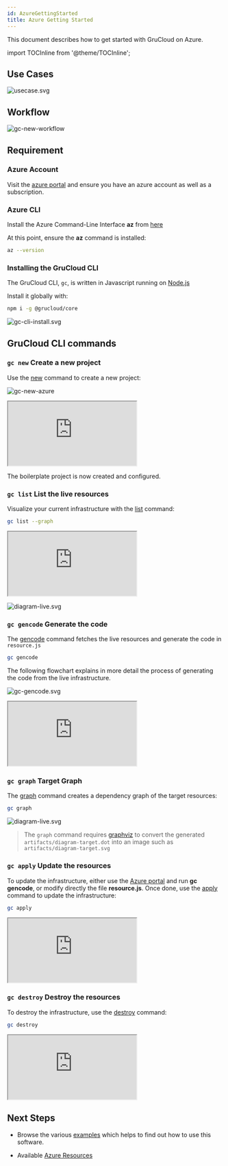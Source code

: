 ```yaml
---
id: AzureGettingStarted
title: Azure Getting Started
---
```


This document describes how to get started with GruCloud on Azure.

import TOCInline from '@theme/TOCInline';

<TOCInline toc={toc} />

## Use Cases

![usecase.svg](../../plantuml/gc-usecase.svg)

## Workflow

![gc-new-workflow](https://raw.githubusercontent.com/grucloud/grucloud/main/docusaurus/plantuml/gc-new-workflow.svg)

## Requirement

### Azure Account

Visit the [azure portal](https://portal.azure.com) and ensure you have an azure account as well as a subscription.

### Azure CLI

Install the Azure Command-Line Interface **az** from [here](https://docs.microsoft.com/en-us/cli/azure/install-azure-cli?view=azure-cli-latest)

At this point, ensure the **az** command is installed:

```bash
az --version
```

### Installing the GruCloud CLI

The GruCloud CLI, `gc`, is written in Javascript running on [Node.js](https://nodejs.org)

Install it globally with:

```sh
npm i -g @grucloud/core
```

![gc-cli-install.svg](../../plantuml/grucloud-cli-install.svg)

## GruCloud CLI commands

### `gc new` Create a new project

Use the [new](../cli/New.md) command to create a new project:

![gc-new-azure](../../plantuml/gc-new-azure.svg)

<div>
    <iframe
    data-autoplay
    src="https://asciinema.org/a/MFw0YToJlA6BpFgUU3LY2LA1D/embed?autoplay=true&amp;speed=2&amp;loop=true"
    id="asciicast-iframe-13761"
    name="asciicast-iframe-13761"
    scrolling="no"
    style={{ width: "900px", height: "500px" }}
    ></iframe>
</div>
            
The boilerplate project is now created and configured.

### `gc list` List the live resources

Visualize your current infrastructure with the [list](../cli/List.md) command:

```sh
gc list --graph
```

<div>
    <iframe
    data-autoplay
    src="https://asciinema.org/a/zbXkGiXBdDwOXHCJtKvttxv9z/embed?autoplay=true&amp;speed=1&amp;loop=true"
    id="asciicast-iframe-13761"
    name="asciicast-iframe-13761"
    scrolling="no"
    style={{ width: "900px", height: "700px" }}
    ></iframe>
</div>

![diagram-live.svg](https://raw.githubusercontent.com/grucloud/grucloud/main/examples/azure/vm/artifacts/diagram-live.svg)

### `gc gencode` Generate the code

The [gencode](../cli/GenCode.md) command fetches the live resources and generate the code in `resource.js`

```sh
gc gencode
```

The following flowchart explains in more detail the process of generating the code from the live infrastructure.

![gc-gencode.svg](../../plantuml/gc-gencode.svg)

<div>
    <iframe
    data-autoplay
    src="https://asciinema.org/a/MyAIWObbcxVXLMaBA2A05u3y4/embed?autoplay=true&amp;speed=1&amp;loop=true"
    id="asciicast-iframe-13761"
    name="asciicast-iframe-13761"
    scrolling="no"
    style={{ width: "900px", height: "700px" }}
    ></iframe>
</div>

### `gc graph` Target Graph

The [graph](../cli/Graph.md) command creates a dependency graph of the target resources:

```sh
gc graph
```

![diagram-live.svg](https://raw.githubusercontent.com/grucloud/grucloud/main/examples/azure/Compute/vm/artifacts/diagram-target.svg)

> The `graph` command requires [graphviz](https://graphviz.org/) to convert the generated `artifacts/diagram-target.dot` into an image such as `artifacts/diagram-target.svg`

### `gc apply` Update the resources

To update the infrastructure, either use the [Azure portal](https://portal.azure.com) and run **gc gencode**, or modify directly the file **resource.js**.
Once done, use the [apply](../cli/Apply.md) command to update the infrastructure:

```sh
gc apply
```

<div>
    <iframe
    data-autoplay
    src="https://asciinema.org/a/X8nXfxNUnAKVPTORfPRggDbP0/embed?autoplay=true&amp;speed=1&amp;loop=true"
    id="asciicast-iframe-13761"
    name="asciicast-iframe-13761"
    scrolling="no"
    style={{ width: "700px", height: "800px" }}
    ></iframe>
</div>

### `gc destroy` Destroy the resources

To destroy the infrastructure, use the [destroy](../cli/Destroy.md) command:

```sh
gc destroy
```

<div>
    <iframe
    data-autoplay
    src="https://asciinema.org/a/2pQiYTgZgQD776G077qOHBU64/embed?autoplay=true&amp;speed=1&amp;loop=true"
    id="asciicast-iframe-13761"
    name="asciicast-iframe-13761"
    scrolling="no"
    style={{ width: "700px", height: "900px" }}
    ></iframe>
</div>

## Next Steps

- Browse the various [examples](https://github.com/grucloud/grucloud/tree/main/examples/azure) which helps to find out how to use this software.

- Available [Azure Resources](./AzureResources.md)
